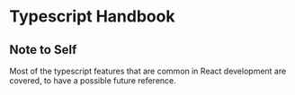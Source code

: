 # Typescript Handbook

## Note to Self

Most of the typescript features that are common in React development are covered, to
have a possible future reference.
